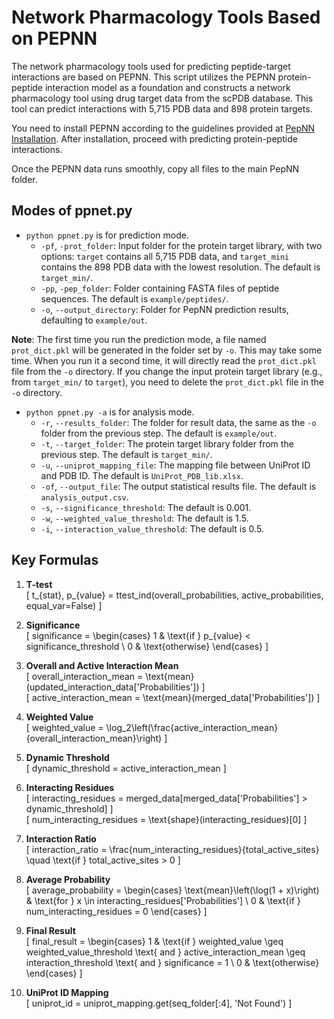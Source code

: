# Network Pharmacology Tools Based on PEPNN

The network pharmacology tools used for predicting peptide-target interactions are based on PEPNN. This script utilizes the PEPNN protein-peptide interaction model as a foundation and constructs a network pharmacology tool using drug target data from the scPDB database. This tool can predict interactions with 5,715 PDB data and 898 protein targets.

You need to install PEPNN according to the guidelines provided at [PepNN Installation](https://gitlab.com/oabdin/pepnn). After installation, proceed with predicting protein-peptide interactions.

Once the PEPNN data runs smoothly, copy all files to the main PepNN folder.

## Modes of ppnet.py

- `python ppnet.py` is for prediction mode.
  - `-pf`, `-prot_folder`: Input folder for the protein target library, with two options: `target` contains all 5,715 PDB data, and `target_mini` contains the 898 PDB data with the lowest resolution. The default is `target_min/`.
  - `-pp`, `-pep_folder`: Folder containing FASTA files of peptide sequences. The default is `example/peptides/`.
  - `-o`, `--output_directory`: Folder for PepNN prediction results, defaulting to `example/out`.
  
**Note**: The first time you run the prediction mode, a file named `prot_dict.pkl` will be generated in the folder set by `-o`. This may take some time. When you run it a second time, it will directly read the `prot_dict.pkl` file from the `-o` directory. If you change the input protein target library (e.g., from `target_min/` to `target`), you need to delete the `prot_dict.pkl` file in the `-o` directory.

- `python ppnet.py -a` is for analysis mode.
  - `-r`, `--results_folder`: The folder for result data, the same as the `-o` folder from the previous step. The default is `example/out`.
  - `-t`, `--target_folder`: The protein target library folder from the previous step. The default is `target_min/`.
  - `-u`, `--uniprot_mapping_file`: The mapping file between UniProt ID and PDB ID. The default is `UniProt_PDB_lib.xlsx`.
  - `-of`, `--output_file`: The output statistical results file. The default is `analysis_output.csv`.
  - `-s`, `--significance_threshold`: The default is 0.001.
  - `-w`, `--weighted_value_threshold`: The default is 1.5.
  - `-i`, `--interaction_value_threshold`: The default is 0.5.

## Key Formulas

1. **T-test**  
   \[
   t_{stat}, p_{value} = ttest\_ind(overall\_probabilities, active\_probabilities, equal\_var=False)
   \]

2. **Significance**  
   \[
   significance = 
   \begin{cases}
   1 & \text{if } p_{value} < significance\_threshold \\
   0 & \text{otherwise}
   \end{cases}
   \]

3. **Overall and Active Interaction Mean**  
   \[
   overall\_interaction\_mean = \text{mean}(updated\_interaction\_data['Probabilities'])
   \]  
   \[
   active\_interaction\_mean = \text{mean}(merged\_data['Probabilities'])
   \]

4. **Weighted Value**  
   \[
   weighted\_value = \log_2\left(\frac{active\_interaction\_mean}{overall\_interaction\_mean}\right)
   \]

5. **Dynamic Threshold**  
   \[
   dynamic\_threshold = active\_interaction\_mean
   \]

6. **Interacting Residues**  
   \[
   interacting\_residues = merged\_data[merged\_data['Probabilities'] > dynamic\_threshold]
   \]  
   \[
   num\_interacting\_residues = \text{shape}(interacting\_residues)[0]
   \]

7. **Interaction Ratio**  
   \[
   interaction\_ratio = \frac{num\_interacting\_residues}{total\_active\_sites} \quad \text{if } total\_active\_sites > 0
   \]

8. **Average Probability**  
   \[
   average\_probability = 
   \begin{cases}
   \text{mean}\left(\log(1 + x)\right) & \text{for } x \in interacting\_residues['Probabilities'] \\
   0 & \text{if } num\_interacting\_residues = 0
   \end{cases}
   \]

9. **Final Result**  
   \[
   final\_result = 
   \begin{cases}
   1 & \text{if } weighted\_value \geq weighted\_value\_threshold \text{ and } active\_interaction\_mean \geq interaction\_threshold \text{ and } significance = 1 \\
   0 & \text{otherwise}
   \end{cases}
   \]

10. **UniProt ID Mapping**  
    \[
    uniprot\_id = uniprot\_mapping.get(seq\_folder[:4], 'Not Found')
    \]
